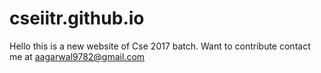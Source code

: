 # cseiitr.github.io

Hello this is a new website of Cse 2017 batch. Want to contribute contact me at aagarwal9782@gmail.com
